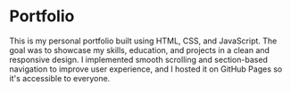 # Portfolio
This is my personal portfolio built using HTML, CSS, and JavaScript. The goal was to showcase my skills, education, and projects in a clean and responsive design. I implemented smooth scrolling and section-based navigation to improve user experience, and I hosted it on GitHub Pages so it's accessible to everyone.
